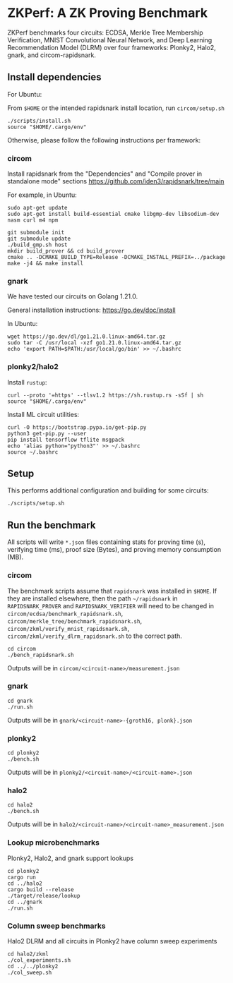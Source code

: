 # ZKPerf: A ZK Proving Benchmark

ZKPerf benchmarks four circuits: ECDSA, Merkle Tree Membership Verification,
MNIST Convolutional Neural Network, and Deep Learning Recommendation Model
(DLRM) over four frameworks: Plonky2, Halo2, gnark, and circom-rapidsnark.

## Install dependencies

For Ubuntu:

From `$HOME` or the intended rapidsnark install location, run `circom/setup.sh`

```
./scripts/install.sh
source "$HOME/.cargo/env"
```

Otherwise, please follow the following instructions per framework:

### circom

Install rapidsnark from the "Dependencies" and "Compile prover in standalone
mode" sections https://github.com/iden3/rapidsnark/tree/main

For example, in Ubuntu:

```
sudo apt-get update
sudo apt-get install build-essential cmake libgmp-dev libsodium-dev nasm curl m4 npm

git submodule init
git submodule update
./build_gmp.sh host
mkdir build_prover && cd build_prover
cmake .. -DCMAKE_BUILD_TYPE=Release -DCMAKE_INSTALL_PREFIX=../package
make -j4 && make install
```

### gnark

We have tested our circuits on Golang 1.21.0.

General installation instructions: https://go.dev/doc/install

In Ubuntu:

```
wget https://go.dev/dl/go1.21.0.linux-amd64.tar.gz
sudo tar -C /usr/local -xzf go1.21.0.linux-amd64.tar.gz
echo 'export PATH=$PATH:/usr/local/go/bin' >> ~/.bashrc
```

### plonky2/halo2

Install `rustup`:

```
curl --proto '=https' --tlsv1.2 https://sh.rustup.rs -sSf | sh
source "$HOME/.cargo/env"
```

Install ML circuit utilities:

```
curl -O https://bootstrap.pypa.io/get-pip.py
python3 get-pip.py --user
pip install tensorflow tflite msgpack
echo 'alias python="python3"' >> ~/.bashrc
source ~/.bashrc
```

## Setup

This performs additional configuration and building for some circuits:

```
./scripts/setup.sh
```

## Run the benchmark

All scripts will write `*.json` files containing stats for proving time (s),
verifying time (ms), proof size (Bytes), and proving memory consumption (MB).

### circom

The benchmark scripts assume that `rapidsnark` was installed in `$HOME`. If they
are installed elsewhere, then the path `~/rapidsnark` in `RAPIDSNARK_PROVER` and
`RAPIDSNARK_VERIFIER` will need to be changed in
`circom/ecdsa/benchmark_rapidsnark.sh`,
`circom/merkle_tree/benchmark_rapidsnark.sh`,
`circom/zkml/verify_mnist_rapidsnark.sh`,
`circom/zkml/verify_dlrm_rapidsnark.sh` to the correct path.

```
cd circom
./bench_rapidsnark.sh
```

Outputs will be in `circom/<circuit-name>/measurement.json`

### gnark

```
cd gnark
./run.sh
```

Outputs will be in `gnark/<circuit-name>-{groth16, plonk}.json`

### plonky2

```
cd plonky2
./bench.sh
```

Outputs will be in `plonky2/<circuit-name>/<circuit-name>.json`

### halo2

```
cd halo2
./bench.sh
```

Outputs will be in `halo2/<circuit-name>/<circuit-name>_measurement.json`

### Lookup microbenchmarks

Plonky2, Halo2, and gnark support lookups

```
cd plonky2
cargo run
cd ../halo2
cargo build --release
./target/release/lookup
cd ../gnark
./run.sh
```

### Column sweep benchmarks

Halo2 DLRM and all circuits in Plonky2 have column sweep experiments

```
cd halo2/zkml
./col_experiments.sh
cd ../../plonky2
./col_sweep.sh
```
